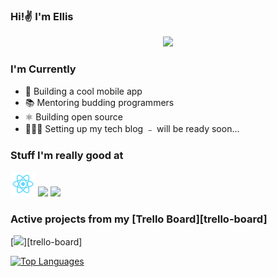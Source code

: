 ### Hi!✌️ I'm Ellis

<p align="center">
  <a href="https://github.com/DenverCoder1/readme-typing-svg"><img src="https://readme-typing-svg.herokuapp.com?lines=I'm+a+full+stack+developer"></a>
</p>

### I'm Currently

- 📱 Building a cool mobile app 
- 📚 Mentoring budding programmers
- ⚛️ Building open source
- 👷🏽‍♂️ Setting up my tech blog ﹣ will be ready soon...

### Stuff I'm really good at

<p>
  
  <img height="40" src="https://raw.githubusercontent.com/github/explore/80688e429a7d4ef2fca1e82350fe8e3517d3494d/topics/react/react.png">
  <img height="40" src="https://upload.wikimedia.org/wikipedia/commons/6/64/Expressjs.png">
  <img height="40" src="https://upload.wikimedia.org/wikipedia/commons/8/8e/Nextjs-logo.svg">
</p>

### Active projects from my [Trello Board][trello-board]

[<img src="https://readme-stats.vercel.app/api/get-trello-cards" />][trello-board]

[![Top Languages](https://github-readme-stats.vercel.app/api/top-langs/?username=daniakash&layout=compact)][github]


[twitter]: https://twitter.com/Ellis_aah
[Linkedin]:https://www.linkedin.com/in/ellis-ng-ona-50a600152/
[github]: https://github.com/mwanawabangona


